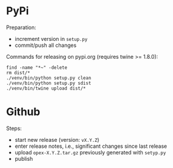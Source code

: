 # PyPi

Preparation:

* increment version in `setup.py`
* commit/push all changes

Commands for releasing on pypi.org (requires twine >= 1.8.0):

```commandline
find -name "*~" -delete
rm dist/*
./venv/bin/python setup.py clean
./venv/bin/python setup.py sdist
./venv/bin/twine upload dist/*
```

# Github

Steps:

* start new release (version: `vX.Y.Z`)
* enter release notes, i.e., significant changes since last release
* upload `opex-X.Y.Z.tar.gz` previously generated with `setyp.py`
* publish


